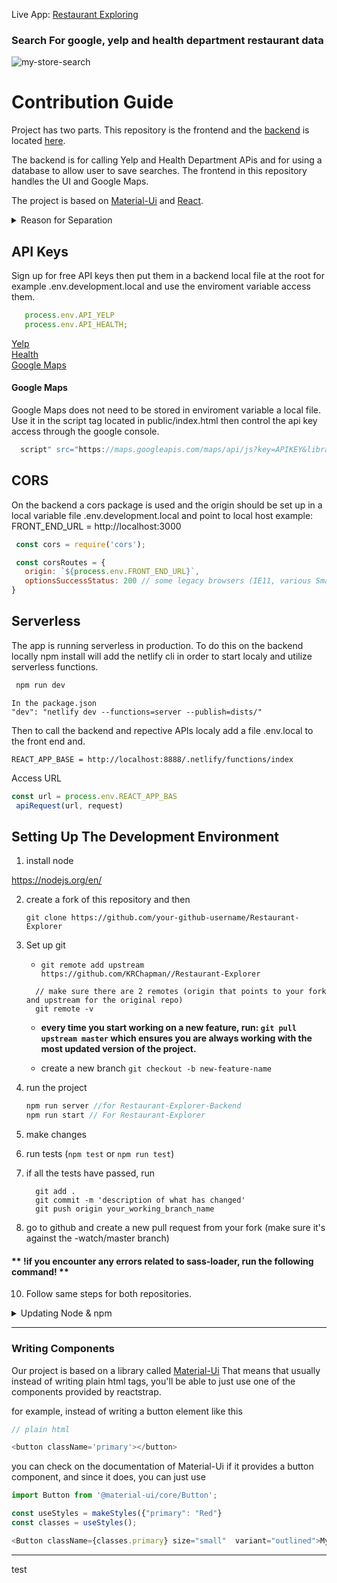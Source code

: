 Live App: [Restaurant Exploring](https://restaurantexploring.com/)

### Search For google, yelp and health department restaurant data 

![my-store-search](https://github.com/KRChapman/Restaurant-Explorer/blob/master/src/assets/img/demo.gif)
# Contribution Guide

Project has two parts. This repository is the frontend and the [backend](https://github.com/KRChapman/Restaurant-Explorer-BackEnd) is located [here](https://github.com/KRChapman/Restaurant-Explorer-BackEnd).

The backend is for calling Yelp and Health Department APis and for using a database to allow user to save searches.
The frontend in this repository handles the UI and Google Maps.

The project is based on [Material-Ui](https://material-ui.com/) and [React](https://reactjs.org/).


<details><summary>Reason for Separation</summary>
Full client side rendering  and a strict separation between the backend and the frontend.

Allow possible use of SSR and separate backend to reduce hosting costs and needed computing power. 

To swap or add different front end apps that use the backend api with a plan to add a mobile app, because the backend is already designed to handled decoupled front ends.

Independently deplorable. Separate repos most straight forward way to do the above even though a mono repo could acomplish this too.

Counter reason not to, because for most medium apps it is workable, but if application gets really large and you have a CI and CD pipeline with complex config often find a mono repo is better.


</details>

## API Keys



Sign up for free API keys then put them in a backend local file at the root for example .env.development.local and use the enviroment variable access them.

   ```javascript
      process.env.API_YELP 
      process.env.API_HEALTH;
   ```

[Yelp](https://www.yelp.com/developers)
<br />
[Health](https://dev.socrata.com/foundry/data.kingcounty.gov/f29f-zza5)
<br />
[Google Maps](https://developers.google.com/maps)
<br />

#### Google Maps

Google Maps does not need to be stored in enviroment variable a local file. Use it in the script tag located in public/index.html then control the api key access through the google console.

   ```javascript
     script" src="https://maps.googleapis.com/maps/api/js?key=APIKEY&libraries=places,drawing,geometry"></script>
   ```


## CORS

On the backend a cors package is used and the origin should be set up in a local variable file .env.development.local and point to local host example: FRONT_END_URL = http://localhost:3000

 ```javascript
  const cors = require('cors');

  const corsRoutes = {
    origin: `${process.env.FRONT_END_URL}`,
    optionsSuccessStatus: 200 // some legacy browsers (IE11, various SmartTVs) choke on 204
 }
  ```

## Serverless

The app is running serverless in production. To do this on the backend locally npm install will add the netlify cli in order to start localy and utilize serverless functions.

```javascript
 npm run dev
```

```
In the package.json
"dev": "netlify dev --functions=server --publish=dists/"
```

Then to call the backend and repective APIs localy add a file .env.local to the front end and.

```
REACT_APP_BASE = http://localhost:8888/.netlify/functions/index
```
Access URL

```javascript
const url = process.env.REACT_APP_BAS
 apiRequest(url, request)
```

## Setting Up The Development Environment

1. install node

  https://nodejs.org/en/

2. create a fork of this repository and then

    `git clone https://github.com/your-github-username/Restaurant-Explorer`

3. Set up git

      - `git remote add upstream https://github.com/KRChapman//Restaurant-Explorer`
      ```
        // make sure there are 2 remotes (origin that points to your fork and upstream for the original repo)
        git remote -v
      ```

    - **every time you start working on a new feature, run: `git pull upstream master` which ensures you are always working with the most updated version of the project.**

    - create a new branch `git checkout -b new-feature-name`


5. run the project

    ```javascript
    npm run server //for Restaurant-Explorer-Backend
    npm run start // For Restaurant-Explorer
    ```

6. make changes

7. run tests (`npm test` or `npm run test`)

8. if all the tests have passed, run

    ```
      git add .
      git commit -m 'description of what has changed'
      git push origin your_working_branch_name
    ```

9. go to github and create a new pull request from your fork (make sure it's against the -watch/master branch)

#### ** !if you encounter any errors related to sass-loader, run the following command! **

10. Follow same steps for both repositories.

<details><summary>Updating Node & npm</summary>

If you've tried the above, and things still aren't working you may need to update your version of node & npm. First, check your version of node by running `node -v`, and take note of it. 

To update node, install the package `n`, by running the command: `npm install -g n`. After the installation, run `n latest`. **note**: you may need to run `sudo n latest`, if on Mac or Linux.

Updating npm is quite simple, the command being: `npm install -g npm`. 

After updating the packages, close your current terminal and open a new one, so that the changes may take effect. Confirm the update by typing `node -v`.

</details>


---


### Writing Components

Our project is based on a library called [Material-Ui](https://material-ui.com/) 
That means that usually instead of writing plain html tags, you'll be able to just use one of the components provided by reactstrap.

for example, instead of writing a button element like this
```javascript
// plain html

<button className='primary'></button>
```

you can check on the documentation of Material-Ui if it provides a button component, and since it does, you can just use
```javascript
import Button from '@material-ui/core/Button';

const useStyles = makeStyles({"primary": "Red"}
const classes = useStyles();

<Button className={classes.primary} size="small"  variant="outlined">My Button</Button>


```

---


test